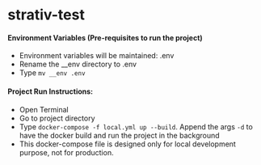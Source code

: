 # strativ-test


#### Environment Variables (Pre-requisites to run the project)
* Environment variables will be maintained: .env
* Rename the __env directory to .env
* Type `mv __env .env`

#### Project Run Instructions:
* Open Terminal
* Go to project directory
* Type `docker-compose -f local.yml up --build`. Append the args `-d` to have the docker build and run the project in the background
* This docker-compose file is designed only for local development purpose, not for production.
